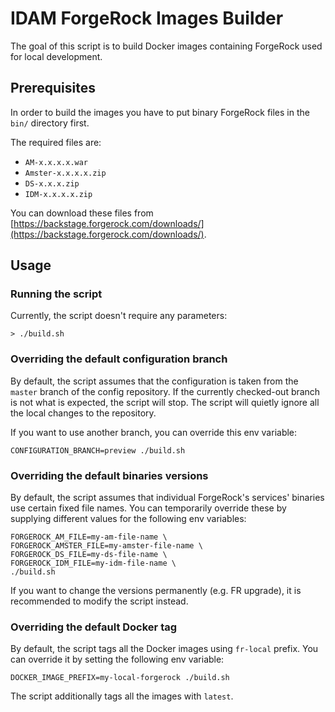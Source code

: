 # IDAM ForgeRock Images Builder

The goal of this script is to build Docker images containing ForgeRock used for local development.

## Prerequisites

In order to build the images you have to put binary ForgeRock files in the `bin/` directory first.

The required files are:
- `AM-x.x.x.x.war`
- `Amster-x.x.x.x.zip`
- `DS-x.x.x.zip`
- `IDM-x.x.x.x.zip`

You can download these files from [https://backstage.forgerock.com/downloads/](https://backstage.forgerock.com/downloads/).

## Usage

### Running the script

Currently, the script doesn't require any parameters:

`> ./build.sh`

### Overriding the default configuration branch

By default, the script assumes that the configuration is taken from the `master` branch of the config repository.
If the currently checked-out branch is not what is expected, the script will stop. The script will quietly ignore all the local changes to the repository.

If you want to use another branch, you can override this env variable:

```shell script
CONFIGURATION_BRANCH=preview ./build.sh
```

### Overriding the default binaries versions

By default, the script assumes that individual ForgeRock's services' binaries use certain fixed file names.
You can temporarily override these by supplying different values for the following env variables:

```shell script
FORGEROCK_AM_FILE=my-am-file-name \
FORGEROCK_AMSTER_FILE=my-amster-file-name \
FORGEROCK_DS_FILE=my-ds-file-name \
FORGEROCK_IDM_FILE=my-idm-file-name \
./build.sh
```

If you want to change the versions permanently (e.g. FR upgrade), it is recommended to modify the script instead.

### Overriding the default Docker tag

By default, the script tags all the Docker images using `fr-local` prefix. You can override it by setting the following env variable:

```shell script
DOCKER_IMAGE_PREFIX=my-local-forgerock ./build.sh
```

The script additionally tags all the images with `latest`.
